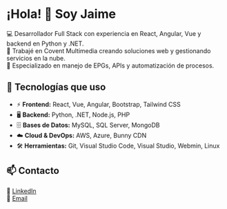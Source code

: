 # ¡Hola! 👋 Soy Jaime

💻 Desarrollador Full Stack con experiencia en React, Angular, Vue y backend en Python y .NET.  
🚀 Trabajé en Covent Multimedia creando soluciones web y gestionando servicios en la nube.  
📡 Especializado en manejo de EPGs, APIs y automatización de procesos. 

## 🔧 Tecnologías que uso
- ⚡ **Frontend:** React, Vue, Angular, Bootstrap, Tailwind CSS
- 🖥️ **Backend:** Python, .NET, Node.js, PHP
- 🗄️ **Bases de Datos:** MySQL, SQL Server, MongoDB
- ☁️ **Cloud & DevOps:** AWS, Azure, Bunny CDN
- 🛠️ **Herramientas:** Git, Visual Studio Code, Visual Studio, Webmin, Linux

## 📫 Contacto
🔗 [LinkedIn](https://www.linkedin.com/in/jaime-laguna-moreno/)  
📧 [Email](jjlagunamoreno@gmail.com)
